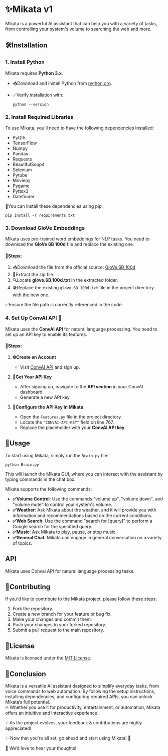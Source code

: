 # ✨Mikata v1

Mikata is a powerful AI assistant that can help you with a variety of tasks, from controlling your system's volume to searching the web and more.

## 🛠️Installation

### 1. Install Python  
Mikata requires **Python 3.x**.  

- 📥Download and install Python from [python.org](https://www.python.org/downloads/).
- ✅Verify installation with:

  ```
  python --version
  ```

### 2. Install Required Libraries
To use Mikata, you'll need to have the following dependencies installed:

- PyQt5
- TensorFlow
- Numpy
- Pandas
- Requests
- BeautifulSoup4
- Selenium
- Pytube
- Moviepy
- Pygame
- Pyttsx3
- Datefinder

📌You can install these dependencies using pip:

```
pip install -r requirements.txt
```
### 3. Download GloVe Embeddings  
Mikata uses pre-trained word embeddings for NLP tasks. You need to download the **GloVe 6B 100d** file and replace the existing one.  

#### 📌Steps:  
1. 📥Download the file from the official source:  [GloVe 6B 100d](https://nlp.stanford.edu/data/glove.6B.zip)  
2. 📂Extract the zip file.  
3. 🔍Locate **glove.6B.100d.txt** in the extracted folder.  
4. 🛠️Replace the existing `glove.6B.100d.txt` file in the project directory with the new one.  

✅Ensure the file path is correctly referenced in the code.  

### 4. Set Up ConvAI API 🧠
Mikata uses the **ConvAI API** for natural language processing. You need to set up an API key to enable its features.  

#### 📌Steps:  
1. **🌐Create an Account**  
   - Visit [ConvAI API](https://convai.com/) and sign up.  

2. **🔑Get Your API Key**  
   - After signing up, navigate to the **API section** in your ConvAI dashboard.  
   - Generate a new API key.  

3. **📝Configure the API Key in Mikata**  
   - Open the `Features.py` file in the project directory.  
   - Locate the `"CONVAI-API-KEY"` field on line 767.  
   - Replace the placeholder with your **ConvAI API key**:  

## 🚀Usage

To start using Mikata, simply run the `Brain.py` file:

```
python Brain.py
```

This will launch the Mikata GUI, where you can interact with the assistant by typing commands in the chat box.

Mikata supports the following commands:

- **✅Volume Control**: Use the commands "volume up", "volume down", and "volume mute" to control your system's volume.
- **✅Weather**: Ask Mikata about the weather, and it will provide you with information and recommendations based on the current conditions.
- **✅Web Search**: Use the command "search for [query]" to perform a Google search for the specified query.
- **✅Music**: Ask Mikata to play, pause, or stop music.
- **✅General Chat**: Mikata can engage in general conversation on a variety of topics.

## API

Mikata uses Convai API for natural language processing tasks.


## 🤝Contributing

If you'd like to contribute to the Mikata project, please follow these steps:

1. Fork the repository.
2. Create a new branch for your feature or bug fix.
3. Make your changes and commit them.
4. Push your changes to your forked repository.
5. Submit a pull request to the main repository.

## 📜License

Mikata is licensed under the [MIT License](LICENSE).

## 🎯Conclusion  
Mikata is a versatile AI assistant designed to simplify everyday tasks, from voice commands to web automation. By following the setup instructions, installing dependencies, and configuring required APIs, you can unlock Mikata’s full potential.  
🔥 Whether you use it for productivity, entertainment, or automation, Mikata offers an intuitive and interactive experience.

💡 As the project evolves, your feedback & contributions are highly appreciated!

✨ Now that you're all set, go ahead and start using Mikata! 🚀

📩 We’d love to hear your thoughts!
